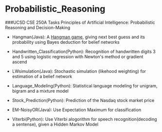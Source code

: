 # Probabilistic_Reasoning

###UCSD CSE 250A Tasks
Principles of Artificial Intelligence: Probabilistic Reasoning and Decision-Making

- Hangman(Java): A [Hangman game](https://en.wikipedia.org/wiki/Hangman_(game)), giving next best guess and its probability using Bayes deduction for belief networks

- Handwritten_Classification(Python): Recognition of handwritten digits 3 and 5 using logistic regression with Newton's method or gradient ascend

- LWsimulation(Java): Stochastic simulation (likehood weighting) for estimation of a belief network

- Language_Modeling(Python): Statistical language modeling for unigram, bigram and a mixture model

- Stock_Prediction(Python): Prediction of the Nasdaq stock market price

- EM-NoisyOR(Java): Use Expectation Maximum for classification

- Viterbi(Python): Use Viterbi alogorithm for speech recognition(decoding a sentense), given a Hidden Markov Model
